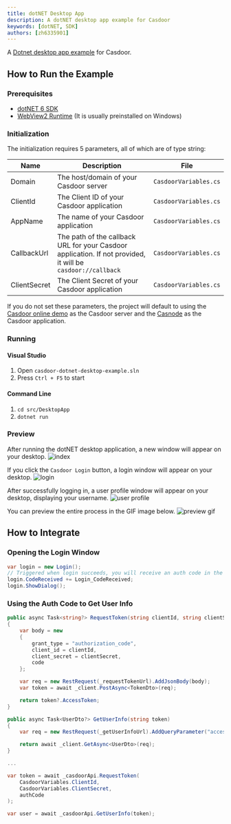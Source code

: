 ```yaml
---
title: dotNET Desktop App
description: A dotNET desktop app example for Casdoor
keywords: [dotNET, SDK]
authors: [zh6335901]
---
```


A [Dotnet desktop app example](https://github.com/casdoor/casdoor-dotnet-desktop-example) for Casdoor.

## How to Run the Example

### Prerequisites

- [dotNET 6 SDK](https://dotnet.microsoft.com/en-us/download)
- [WebView2 Runtime](https://developer.microsoft.com/en-us/microsoft-edge/webview2/#download-section) (It is usually preinstalled on Windows)

### Initialization

The initialization requires 5 parameters, all of which are of type string:

| Name         | Description                                                                                             | File                  |
| ------------ | ------------------------------------------------------------------------------------------------------- | --------------------- |
| Domain       | The host/domain of your Casdoor server                                                                  | `CasdoorVariables.cs` |
| ClientId     | The Client ID of your Casdoor application                                                               | `CasdoorVariables.cs` |
| AppName      | The name of your Casdoor application                                                                    | `CasdoorVariables.cs` |
| CallbackUrl  | The path of the callback URL for your Casdoor application. If not provided, it will be `casdoor://callback` | `CasdoorVariables.cs` |
| ClientSecret | The Client Secret of your Casdoor application                                                           | `CasdoorVariables.cs` |

If you do not set these parameters, the project will default to using the [Casdoor online demo](https://door.casdoor.com) as the Casdoor server and the [Casnode](https://door.casdoor.com/applications/app-casnode) as the Casdoor application.

### Running

#### Visual Studio

1. Open `casdoor-dotnet-desktop-example.sln`
2. Press `Ctrl + F5` to start

#### Command Line

1. `cd src/DesktopApp`
2. `dotnet run`

### Preview

After running the dotNET desktop application, a new window will appear on your desktop.
![index](/img/how-to-connect/desktop-sdks/dotnet-app/index.png)

If you click the `Casdoor Login` button, a login window will appear on your desktop.
![login](/img/how-to-connect/desktop-sdks/dotnet-app/login.png)

After successfully logging in, a user profile window will appear on your desktop, displaying your username.
![user profile](/img/how-to-connect/desktop-sdks/dotnet-app/userprofile.png)

You can preview the entire process in the GIF image below.
![preview gif](/img/how-to-connect/desktop-sdks/dotnet-app/preview.gif)

## How to Integrate

### Opening the Login Window

```csharp
var login = new Login();
// Triggered when login succeeds, you will receive an auth code in the event handler
login.CodeReceived += Login_CodeReceived;
login.ShowDialog();
```

### Using the Auth Code to Get User Info

```csharp
public async Task<string?> RequestToken(string clientId, string clientSecret, string code)
{
    var body = new
    {
        grant_type = "authorization_code",
        client_id = clientId,
        client_secret = clientSecret,
        code
    };

    var req = new RestRequest(_requestTokenUrl).AddJsonBody(body);
    var token = await _client.PostAsync<TokenDto>(req);

    return token?.AccessToken;
}

public async Task<UserDto?> GetUserInfo(string token)
{
    var req = new RestRequest(_getUserInfoUrl).AddQueryParameter("accessToken", token);

    return await _client.GetAsync<UserDto>(req);
}

...

var token = await _casdoorApi.RequestToken(
    CasdoorVariables.ClientId,
    CasdoorVariables.ClientSecret,
    authCode
);

var user = await _casdoorApi.GetUserInfo(token);
```

